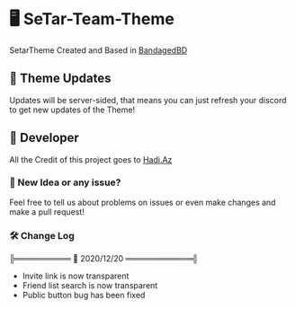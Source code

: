 # 🖥 SeTar-Team-Theme

SetarTheme Created and Based in [BandagedBD](https://betterdiscord.net/home/)

## 📂 Theme Updates

Updates will be server-sided, that means you can just refresh your discord to get new updates of the Theme!

## 👤 Developer

All the Credit of this project goes to [Hadi.Az](https://discord.bio/p/hadiaz)

### 👀 New Idea or any issue?

Feel free to tell us about problems on issues or even make changes and make a pull request!

### 🛠 Change Log

╠══════════ 📅 2020/12/20 ════════════╣
- Invite link is now transparent
- Friend list search is now transparent 
- Public button bug has been fixed
